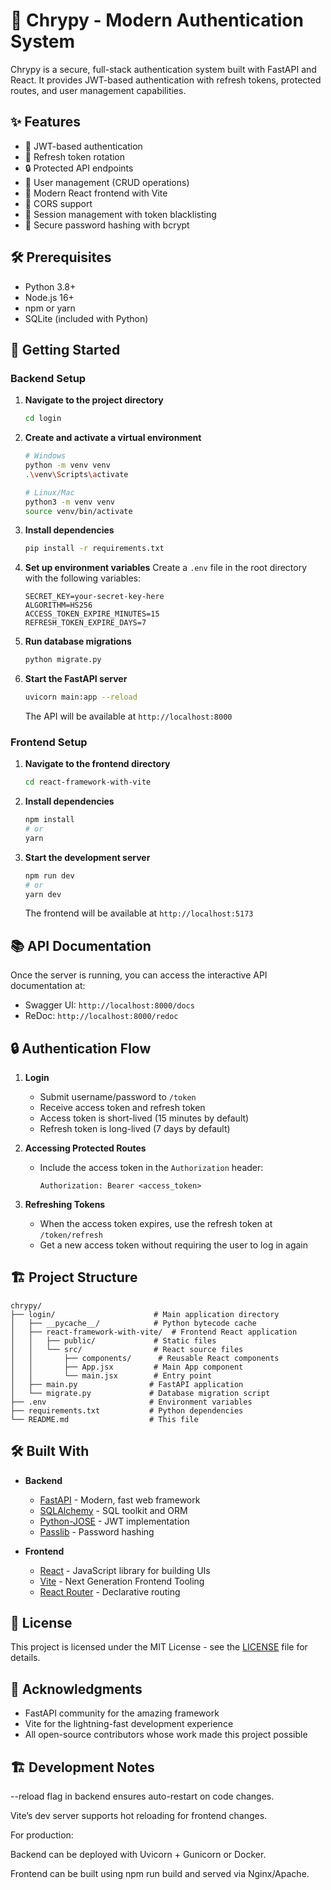 # 🚀 Chrypy - Modern Authentication System

Chrypy is a secure, full-stack authentication system built with FastAPI and React. It provides JWT-based authentication with refresh tokens, protected routes, and user management capabilities.

## ✨ Features

- 🔐 JWT-based authentication
- 🔄 Refresh token rotation
- 🔒 Protected API endpoints
- 👤 User management (CRUD operations)
- 🚀 Modern React frontend with Vite
- 🔄 CORS support
- 🔄 Session management with token blacklisting
- 🔑 Secure password hashing with bcrypt

## 🛠️ Prerequisites

- Python 3.8+
- Node.js 16+
- npm or yarn
- SQLite (included with Python)

## 🚀 Getting Started

### Backend Setup

1. **Navigate to the project directory**
   ```bash
   cd login
   ```

2. **Create and activate a virtual environment**
   ```bash
   # Windows
   python -m venv venv
   .\venv\Scripts\activate
   
   # Linux/Mac
   python3 -m venv venv
   source venv/bin/activate
   ```

3. **Install dependencies**
   ```bash
   pip install -r requirements.txt
   ```

4. **Set up environment variables**
   Create a `.env` file in the root directory with the following variables:
   ```
   SECRET_KEY=your-secret-key-here
   ALGORITHM=HS256
   ACCESS_TOKEN_EXPIRE_MINUTES=15
   REFRESH_TOKEN_EXPIRE_DAYS=7
   ```

5. **Run database migrations**
   ```bash
   python migrate.py
   ```

6. **Start the FastAPI server**
   ```bash
   uvicorn main:app --reload
   ```
   
   The API will be available at `http://localhost:8000`

### Frontend Setup

1. **Navigate to the frontend directory**
   ```bash
   cd react-framework-with-vite
   ```

2. **Install dependencies**
   ```bash
   npm install
   # or
   yarn
   ```

3. **Start the development server**
   ```bash
   npm run dev
   # or
   yarn dev
   ```
   
   The frontend will be available at `http://localhost:5173`

## 📚 API Documentation

Once the server is running, you can access the interactive API documentation at:
- Swagger UI: `http://localhost:8000/docs`
- ReDoc: `http://localhost:8000/redoc`

## 🔒 Authentication Flow

1. **Login**
   - Submit username/password to `/token`
   - Receive access token and refresh token
   - Access token is short-lived (15 minutes by default)
   - Refresh token is long-lived (7 days by default)

2. **Accessing Protected Routes**
   - Include the access token in the `Authorization` header:
     ```
     Authorization: Bearer <access_token>
     ```

3. **Refreshing Tokens**
   - When the access token expires, use the refresh token at `/token/refresh`
   - Get a new access token without requiring the user to log in again

## 🏗️ Project Structure

```
chrypy/
├── login/                      # Main application directory
│   ├── __pycache__/            # Python bytecode cache
│   ├── react-framework-with-vite/  # Frontend React application
│   │   ├── public/             # Static files
│   │   └── src/                # React source files
│   │       ├── components/      # Reusable React components
│   │       ├── App.jsx         # Main App component
│   │       └── main.jsx        # Entry point
│   ├── main.py                # FastAPI application
│   └── migrate.py             # Database migration script
├── .env                       # Environment variables
├── requirements.txt           # Python dependencies
└── README.md                  # This file
```

## 🛠️ Built With

- **Backend**
  - [FastAPI](https://fastapi.tiangolo.com/) - Modern, fast web framework
  - [SQLAlchemy](https://www.sqlalchemy.org/) - SQL toolkit and ORM
  - [Python-JOSE](https://python-jose.readthedocs.io/) - JWT implementation
  - [Passlib](https://passlib.readthedocs.io/) - Password hashing

- **Frontend**
  - [React](https://reactjs.org/) - JavaScript library for building UIs
  - [Vite](https://vitejs.dev/) - Next Generation Frontend Tooling
  - [React Router](https://reactrouter.com/) - Declarative routing

## 📝 License

This project is licensed under the MIT License - see the [LICENSE](LICENSE) file for details.

## 🙏 Acknowledgments

- FastAPI community for the amazing framework
- Vite for the lightning-fast development experience
- All open-source contributors whose work made this project possible

## 🏗️ Development Notes

--reload flag in backend ensures auto-restart on code changes.

Vite’s dev server supports hot reloading for frontend changes.

For production:

Backend can be deployed with Uvicorn + Gunicorn or Docker.

Frontend can be built using npm run build and served via Nginx/Apache.